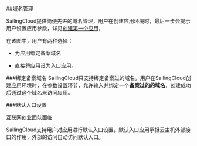 ##域名管理

SailingCloud提供简便先进的域名管理，用户在创建应用环境时，最后一步会提示用户设置应用参数，详见[创建第一个应用](https://183.129.190.82:9000/docs/content/SailingCloud%E5%85%A5%E9%97%A8%E6%95%99%E7%A8%8B/chuang_jian_di_yi_ge_ying_yong.html)，



在该图中，用户有两种选择：
* 为应用绑定备案域名

* 直接将应用设为入口应用。


###绑定备案域名
SailingCloud只支持绑定备案过的域名。用户在SailingCloud创建应用环境时，在参数设置环节，允许输入并绑定一个**备案过的的域名**，创建成功后通过这个域名来访问应用。


###默认入口设置

互联网创业团队面临

SailingCloud支持用户对应用进行默认入口设置，默认入口应用承担云主机外部接口的作用，外部的访问自动访问默认入口。
